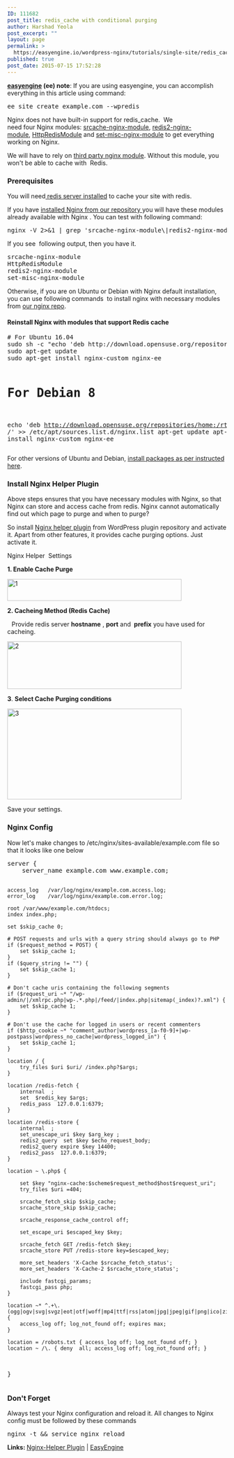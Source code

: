 ```yaml
---
ID: 111682
post_title: redis_cache with conditional purging
author: Harshad Yeola
post_excerpt: ""
layout: page
permalink: >
  https://easyengine.io/wordpress-nginx/tutorials/single-site/redis_cache-with-conditional-purging/
published: true
post_date: 2015-07-15 17:52:28
---
```

<strong><a href="https://easyengine.io/easyengine">easyengine</a> (ee) note</strong>: If you are using easyengine, you can accomplish everything in this article using command:
<pre class="bash">ee site create example.com --wpredis</pre>
Nginx does not have built-in support for <span class="code-key">redis_cache</span>.  We need four Nginx modules: <a href="https://github.com/openresty/srcache-nginx-module">srcache-nginx-module</a>, <a href="https://github.com/openresty/redis2-nginx-module">redis2-nginx-module</a>, <a href="http://wiki.nginx.org/HttpRedisModule">HttpRedisModule</a> and <a href="https://github.com/openresty/set-misc-nginx-module">set-misc-nginx-module</a> to get everything working on Nginx.

We will have to rely on <a href="http://wiki.nginx.org/HttpSRCacheModule">third party nginx module</a>. Without this module, you won't be able to cache with  Redis.
<h3>Prerequisites</h3>
You will need<a href="https://easyengine.io/tutorials/php/redis-php-sessions/"> redis server installed</a> to cache your site with redis.

If you have <a href="https://software.opensuse.org/download.html?project=home%3ArtCamp%3AEasyEngine&amp;package=nginx">installed Nginx from our repository </a>you will have these modules already available with Nginx . You can test with following command:
<pre class="bash">nginx -V 2&gt;&amp;1 | grep 'srcache-nginx-module\|redis2-nginx-module\|HttpRedisModule\|set-misc-nginx-module' -o</pre>
If you see  following output, then you have it.
<pre class="bash">srcache-nginx-module
HttpRedisModule
redis2-nginx-module
set-misc-nginx-module</pre>
Otherwise, if you are on Ubuntu or Debian with Nginx default installation, you can use following commands  to install nginx with necessary modules from <a href="https://software.opensuse.org/download.html?project=home%3ArtCamp%3AEasyEngine&amp;package=nginx">our nginx repo</a>.
<h4>Reinstall Nginx with modules that support Redis cache</h4>
<pre class="bash"># For Ubuntu 16.04
sudo sh -c "echo 'deb http://download.opensuse.org/repositories/home:/rtCamp:/EasyEngine/xUbuntu_16.04/ /' &gt;&gt; /etc/apt/sources.list.d/nginx.list"
sudo apt-get update
sudo apt-get install nginx-custom nginx-ee

# For Debian 8
echo 'deb http://download.opensuse.org/repositories/home:/rtCamp:/EasyEngine/Debian_8.0/ /' &gt;&gt; /etc/apt/sources.list.d/nginx.list 
apt-get update
apt-get install nginx-custom nginx-ee</pre>
For other versions of Ubuntu and Debian, <a href="https://software.opensuse.org/download.html?project=home%3ArtCamp%3AEasyEngine&amp;package=nginx">install packages as per instructed here</a>.
<h3>Install Nginx Helper Plugin</h3>
Above steps ensures that you have necessary modules with Nginx, so that Nginx can store and access cache from redis. Nginx cannot automatically find out which page to purge and when to purge?

So install <a href="https://wordpress.org/plugins/nginx-helper/">Nginx helper plugin</a> from WordPress plugin repository and activate it. Apart from other features, it provides cache purging options. Just activate it.

Nginx Helper  Settings

<strong>1. Enable Cache Purge </strong>

<a href="https://easyengine.io/wp-content/uploads/2015/07/1.png"><img class="alignnone size-medium wp-image-111737" src="https://easyengine.io/wp-content/uploads/2015/07/1-400x50.png" alt="1" width="400" height="50" /></a>

<strong>2. Cacheing Method (Redis Cache)</strong>

<strong>   </strong>Provide redis server <strong>hostname</strong> , <strong>port</strong> and <strong> prefix</strong> you have used for cacheing.

<a href="https://easyengine.io/wp-content/uploads/2015/07/2.png"><img class="alignnone size-medium wp-image-111736" src="https://easyengine.io/wp-content/uploads/2015/07/2-400x109.png" alt="2" width="400" height="109" /></a>

<strong>3</strong>. <strong>Select Cache Purging conditions</strong>

<a href="https://easyengine.io/wp-content/uploads/2015/07/3.png"><img class="alignnone size-medium wp-image-111738" src="https://easyengine.io/wp-content/uploads/2015/07/3-400x208.png" alt="3" width="400" height="208" /></a>

Save your settings.
<h3>Nginx Config</h3>
Now let's make changes to /etc/nginx/sites-available/example.com file so that it looks like one below
<pre class="nginx">server {
    server_name example.com www.example.com;

    access_log   /var/log/nginx/example.com.access.log;
    error_log    /var/log/nginx/example.com.error.log;

    root /var/www/example.com/htdocs;
    index index.php;

    set $skip_cache 0;

    # POST requests and urls with a query string should always go to PHP
    if ($request_method = POST) {
        set $skip_cache 1;
    }   
    if ($query_string != "") {
        set $skip_cache 1;
    }   

    # Don't cache uris containing the following segments
    if ($request_uri ~* "/wp-admin/|/xmlrpc.php|wp-.*.php|/feed/|index.php|sitemap(_index)?.xml") {
        set $skip_cache 1;
    }   

    # Don't use the cache for logged in users or recent commenters
    if ($http_cookie ~* "comment_author|wordpress_[a-f0-9]+|wp-postpass|wordpress_no_cache|wordpress_logged_in") {
        set $skip_cache 1;
    }

    location / {
        try_files $uri $uri/ /index.php?$args;
    }   

    location /redis-fetch {
        internal  ;
        set  $redis_key $args;
        redis_pass  127.0.0.1:6379;
    }

    location /redis-store {
        internal  ;
        set_unescape_uri $key $arg_key ;
        redis2_query  set $key $echo_request_body;
        redis2_query expire $key 14400;
        redis2_pass  127.0.0.1:6379;
    } 

    location ~ \.php$ {
        
        set $key "nginx-cache:$scheme$request_method$host$request_uri";
        try_files $uri =404;

        srcache_fetch_skip $skip_cache;
        srcache_store_skip $skip_cache;

        srcache_response_cache_control off;

        set_escape_uri $escaped_key $key;

        srcache_fetch GET /redis-fetch $key;
        srcache_store PUT /redis-store key=$escaped_key;

        more_set_headers 'X-Cache $srcache_fetch_status';
        more_set_headers 'X-Cache-2 $srcache_store_status';

        include fastcgi_params;
        fastcgi_pass php;
    } 

    location ~* ^.+\.(ogg|ogv|svg|svgz|eot|otf|woff|mp4|ttf|rss|atom|jpg|jpeg|gif|png|ico|zip|tgz|gz|rar|bz2|doc|xls|exe|ppt|tar|mid|midi|wav|bmp|rtf)$ {
        access_log off; log_not_found off; expires max;
    }

    location = /robots.txt { access_log off; log_not_found off; }
    location ~ /\. { deny  all; access_log off; log_not_found off; }
}</pre>
<h3>Don't Forget</h3>
Always test your Nginx configuration and reload it. All changes to Nginx config must be followed by these commands
<pre class="bash">nginx -t &amp;&amp; service nginx reload</pre>
<strong>Links: </strong><a href="https://wordpress.org/plugins/nginx-helper/">Nginx-Helper Plugin</a> | <a href="https://easyengine.io/easyengine/">EasyEngine</a>